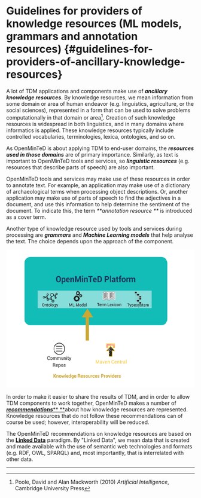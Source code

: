 # Guidelines for providers of knowledge resources \(ML models, grammars and annotation resources\) {#guidelines-for-providers-of-ancillary-knowledge-resources}

A lot of TDM applications and components make use of _**ancillary knowledge resources**_. By knowledge resources, we mean information from some domain or area of human endeavor \(e.g. linguistics, agriculture, or the social sciences\), represented in a form that can be used to solve problems computationally in that domain or area[^1]. Creation of such knowledge resources is widespread in both linguistics, and in many domains where informatics is applied. These knowledge resources typically include controlled vocabularies, terminologies, lexica, ontologies, and so on.

As OpenMinTeD is about applying TDM to end-user domains, the _**resources used in those domains**_ are of primary importance. Similarly, as text is important to OpenMinTeD tools and services, so _**linguistic resources**_ \(e.g. resources that describe parts of speech\) are also important.

OpenMinTeD tools and services may make use of these resources in order to annotate text. For example, an application may make use of a dictionary of archaeological terms when processing object descriptions. Or, another application may make use of parts of speech to find the adjectives in a document, and use this information to help determine the sentiment of the document. To indicate this, the term _**annotation resource **_ is introduced as a cover term.

Another type of knowledge resource used by tools and services during processing are _**grammars**_ and _**Machine Learning models**_ that help analyse the text. The choice depends upon the approach of the component.

![](/assets/5a.png)

In order to make it easier to share the results of TDM, and in order to allow TDM components to work together, OpenMinTeD makes a number of [_**recommendations**_** **](/guidelines_for_providers_of_ancillary_resources/how-to-make-your-knowledge-resources-interoperable.md)about how knowledge resources are represented. Knowledge resources that do not follow these recommendations can of course be used; however, interoperability will be reduced.

The OpenMinTeD recommendations on knowledge resources are based on the [**Linked Data**](https://www.w3.org/standards/semanticweb/data) paradigm. By "Linked Data", we mean data that is created and made available with the use of semantic web technologies and formats \(e.g. RDF, OWL, SPARQL\) and, most importantly, that is interrelated with other data.

---

[^1]: Poole, David and Alan Mackworth \(2010\) _Artificial Intelligence_, Cambridge University Press

